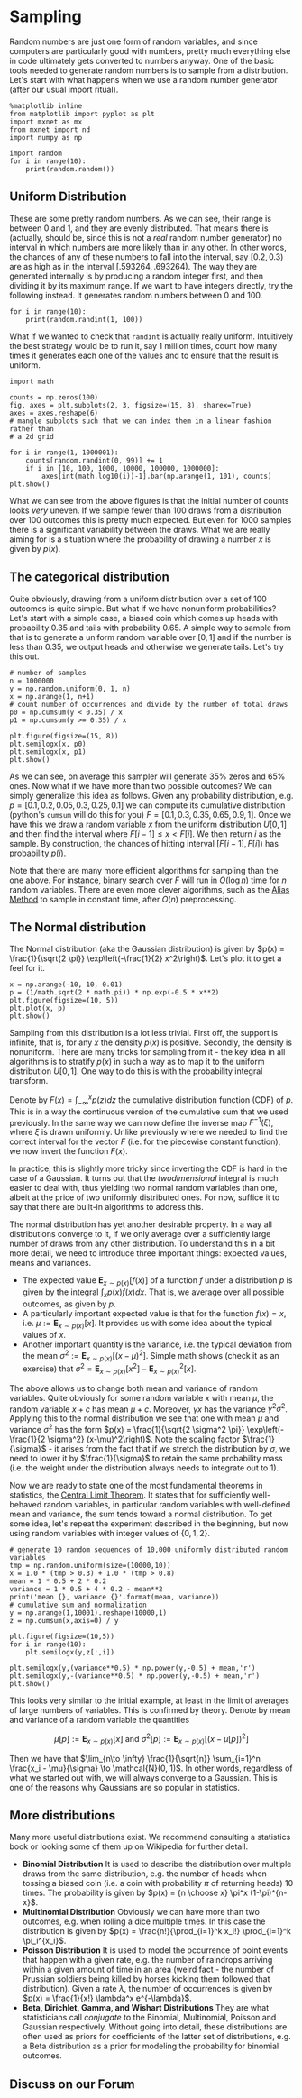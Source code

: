 # Sampling

Random numbers are just one form of random variables, and since computers are particularly good with numbers, pretty much everything else in code ultimately gets converted to numbers anyway. One of the basic tools needed to generate random numbers is to sample from a distribution. Let's start with what happens when we use a random number generator (after our usual import ritual).

```{.python .input}
%matplotlib inline
from matplotlib import pyplot as plt
import mxnet as mx
from mxnet import nd
import numpy as np
```

```{.python .input}
import random
for i in range(10):
    print(random.random())
```

## Uniform Distribution

These are some pretty random numbers. As we can see, their range is between 0 and 1, and they are evenly distributed. That means there is (actually, should be, since this is not a *real* random number generator) no interval in which numbers are more likely than in any other. In other words, the chances of any of these numbers to fall into the interval, say $[0.2,0.3)$ are as high as in the interval $[.593264, .693264)$. The way they are generated internally is by producing a random integer first, and then dividing it by its maximum range. If we want to have integers directly, try the following instead. It generates random numbers between 0 and 100.

```{.python .input}
for i in range(10):
    print(random.randint(1, 100))
```

What if we wanted to check that ``randint`` is actually really uniform. Intuitively the best strategy would be to run it, say 1 million times, count how many times it generates each one of the values and to ensure that the result is uniform.

```{.python .input}
import math

counts = np.zeros(100)
fig, axes = plt.subplots(2, 3, figsize=(15, 8), sharex=True)
axes = axes.reshape(6)
# mangle subplots such that we can index them in a linear fashion rather than
# a 2d grid

for i in range(1, 1000001):
    counts[random.randint(0, 99)] += 1
    if i in [10, 100, 1000, 10000, 100000, 1000000]:
        axes[int(math.log10(i))-1].bar(np.arange(1, 101), counts)
plt.show()
```

What we can see from the above figures is that the initial number of counts looks *very* uneven. If we sample fewer than 100 draws from a distribution over 100 outcomes this is pretty much expected. But even for 1000 samples there is a significant variability between the draws. What we are really aiming for is a situation where the probability of drawing a number $x$ is given by $p(x)$.

## The categorical distribution

Quite obviously, drawing from a uniform distribution over a set of 100 outcomes is quite simple. But what if we have nonuniform probabilities? Let's start with a simple case, a biased coin which comes up heads with probability 0.35 and tails with probability 0.65. A simple way to sample from that is to generate a uniform random variable over $[0,1]$ and if the number is less than $0.35$, we output heads and otherwise we generate tails. Let's try this out.

```{.python .input}
# number of samples
n = 1000000
y = np.random.uniform(0, 1, n)
x = np.arange(1, n+1)
# count number of occurrences and divide by the number of total draws
p0 = np.cumsum(y < 0.35) / x
p1 = np.cumsum(y >= 0.35) / x

plt.figure(figsize=(15, 8))
plt.semilogx(x, p0)
plt.semilogx(x, p1)
plt.show()
```

As we can see, on average this sampler will generate 35% zeros and 65% ones. Now what if we have more than two possible outcomes? We can simply generalize this idea as follows. Given any probability distribution, e.g.
$p = [0.1, 0.2, 0.05, 0.3, 0.25, 0.1]$ we can compute its cumulative distribution (python's ``cumsum`` will do this for you) $F = [0.1, 0.3, 0.35, 0.65, 0.9, 1]$. Once we have this we draw a random variable $x$ from the uniform distribution $U[0,1]$ and then find the interval where $F[i-1] \leq x < F[i]$. We then return $i$ as the sample. By construction, the chances of hitting interval $[F[i-1], F[i])$ has probability $p(i)$.

Note that there are many more efficient algorithms for sampling than the one above. For instance, binary search over $F$ will run in $O(\log n)$ time for $n$ random variables. There are even more clever algorithms, such as the [Alias Method](https://en.wikipedia.org/wiki/Alias_method) to sample in constant time, after $O(n)$ preprocessing.

## The Normal distribution

The Normal distribution (aka the Gaussian distribution) is given by $p(x) = \frac{1}{\sqrt{2 \pi}} \exp\left(-\frac{1}{2} x^2\right)$. Let's plot it to get a feel for it.

```{.python .input}
x = np.arange(-10, 10, 0.01)
p = (1/math.sqrt(2 * math.pi)) * np.exp(-0.5 * x**2)
plt.figure(figsize=(10, 5))
plt.plot(x, p)
plt.show()
```

Sampling from this distribution is a lot less trivial. First off, the support is infinite, that is, for any $x$ the density $p(x)$ is positive. Secondly, the density is nonuniform. There are many tricks for sampling from it - the key idea in all algorithms is to stratify $p(x)$ in such a way as to map it to the uniform distribution $U[0,1]$. One way to do this is with the probability integral transform.

Denote by $F(x) = \int_{-\infty}^x p(z) dz$ the cumulative distribution function (CDF) of $p$. This is in a way the continuous version of the cumulative sum that we used previously. In the same way we can now define the inverse map $F^{-1}(\xi)$, where $\xi$ is drawn uniformly. Unlike previously where we needed to find the correct interval for the vector $F$ (i.e. for the piecewise constant function), we now invert the function $F(x)$.

In practice, this is slightly more tricky since inverting the CDF is hard in the case of a Gaussian. It turns out that the *twodimensional* integral is much easier to deal with, thus yielding two normal random variables than one, albeit at the price of two uniformly distributed ones. For now, suffice it to say that there are built-in algorithms to address this.

The normal distribution has yet another desirable property. In a way all distributions converge to it, if we only average over a sufficiently large number of draws from any other distribution. To understand this in a bit more detail, we need to introduce three important things: expected values, means and variances.

* The expected value $\mathbf{E}_{x \sim p(x)}[f(x)]$ of a function $f$ under a distribution $p$ is given by the integral $\int_x p(x) f(x) dx$. That is, we average over all possible outcomes, as given by $p$.
* A particularly important expected value is that for the function $f(x) = x$, i.e. $\mu := \mathbf{E}_{x \sim p(x)}[x]$. It provides us with some idea about the typical values of $x$.
* Another important quantity is the variance, i.e. the typical deviation from the mean
$\sigma^2 := \mathbf{E}_{x \sim p(x)}[(x-\mu)^2]$. Simple math shows (check it as an exercise) that
$\sigma^2 = \mathbf{E}_{x \sim p(x)}[x^2] - \mathbf{E}^2_{x \sim p(x)}[x]$.

The above allows us to change both mean and variance of random variables. Quite obviously for some random variable $x$ with mean $\mu$, the random variable $x + c$ has mean $\mu + c$. Moreover, $\gamma x$ has the variance $\gamma^2 \sigma^2$. Applying this to the normal distribution we see that one with mean $\mu$ and variance $\sigma^2$ has the form $p(x) = \frac{1}{\sqrt{2 \sigma^2 \pi}} \exp\left(-\frac{1}{2 \sigma^2} (x-\mu)^2\right)$. Note the scaling factor $\frac{1}{\sigma}$ - it arises from the fact that if we stretch the distribution by $\sigma$, we need to lower it by $\frac{1}{\sigma}$ to retain the same probability mass (i.e. the weight under the distribution always needs to integrate out to 1).

Now we are ready to state one of the most fundamental theorems in statistics, the [Central Limit Theorem](https://en.wikipedia.org/wiki/Central_limit_theorem). It states that for sufficiently well-behaved random variables, in particular random variables with well-defined mean and variance, the sum tends toward a normal distribution. To get some idea, let's repeat the experiment described in the beginning, but now using random variables with integer values of $\{0, 1, 2\}$.

```{.python .input}
# generate 10 random sequences of 10,000 uniformly distributed random variables
tmp = np.random.uniform(size=(10000,10))
x = 1.0 * (tmp > 0.3) + 1.0 * (tmp > 0.8)
mean = 1 * 0.5 + 2 * 0.2
variance = 1 * 0.5 + 4 * 0.2 - mean**2
print('mean {}, variance {}'.format(mean, variance))
# cumulative sum and normalization
y = np.arange(1,10001).reshape(10000,1)
z = np.cumsum(x,axis=0) / y

plt.figure(figsize=(10,5))
for i in range(10):
    plt.semilogx(y,z[:,i])

plt.semilogx(y,(variance**0.5) * np.power(y,-0.5) + mean,'r')
plt.semilogx(y,-(variance**0.5) * np.power(y,-0.5) + mean,'r')
plt.show()
```

This looks very similar to the initial example, at least in the limit of averages of large numbers of variables. This is confirmed by theory. Denote by mean and variance of a random variable the quantities

$$\mu[p] := \mathbf{E}_{x \sim p(x)}[x] \text{ and } \sigma^2[p] := \mathbf{E}_{x \sim p(x)}[(x - \mu[p])^2]$$

Then we have that $\lim_{n\to \infty} \frac{1}{\sqrt{n}} \sum_{i=1}^n \frac{x_i - \mu}{\sigma} \to \mathcal{N}(0, 1)$. In other words, regardless of what we started out with, we will always converge to a Gaussian. This is one of the reasons why Gaussians are so popular in statistics.


## More distributions

Many more useful distributions exist. We recommend consulting a statistics book or looking some of them up on Wikipedia for further detail.

* **Binomial Distribution** It is used to describe the distribution over multiple draws from the same distribution, e.g. the number of heads when tossing a biased coin (i.e. a coin with probability $\pi$ of returning heads) 10 times. The probability is given by $p(x) = {n \choose x} \pi^x (1-\pi)^{n-x}$.
* **Multinomial Distribution** Obviously we can have more than two outcomes, e.g. when rolling a dice multiple times. In this case the distribution is given by $p(x) = \frac{n!}{\prod_{i=1}^k x_i!} \prod_{i=1}^k \pi_i^{x_i}$.
* **Poisson Distribution** It is used to model the occurrence of point events that happen with a given rate, e.g. the number of raindrops arriving within a given amount of time in an area (weird fact - the number of Prussian soldiers being killed by horses kicking them followed that distribution). Given a rate $\lambda$, the number of occurrences is given by $p(x) = \frac{1}{x!} \lambda^x e^{-\lambda}$.
* **Beta, Dirichlet, Gamma, and Wishart Distributions** They are what statisticians call *conjugate* to the Binomial, Multinomial, Poisson and Gaussian respectively. Without going into detail, these distributions are often used as priors for coefficients of the latter set of distributions, e.g. a Beta distribution as a prior for modeling the probability for binomial outcomes.


## Discuss on our Forum

<div id="discuss" topic_id="2321"></div>
